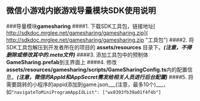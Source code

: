 ## 微信小游戏内嵌游戏导量模块SDK使用说明 ##

###导量模块**gamesharing**
####1. 下载SDK工具包，链接地址[ http://sdkdoc.mrglee.net/gamesharing/gamesharing.zip]( http://sdkdoc.mrglee.net/gamesharing/gamesharing.zip "工具包")
####2. 将SDK工具包解压到开发者所在的项目的 **assets/resources** 目录下。___(注意，不得删除或修改其中的.meta文件)___
####3. 添加工具包中的预制体**GameSharing.prefab**到主界面上
####4. 修改**assets/resources/gamesharing/scripts/GameSharingConfig.ts**内的配置信息。___(注意，微信的AppId和AppSecret需发给相关人员进行后台配置)___
####5. 将需要跳转的小程序的appid添加到game.json___(注意，最多10个)___，如`"navigateToMiniProgramAppIdList": ["wx0393fb39a01f4f4b"]`